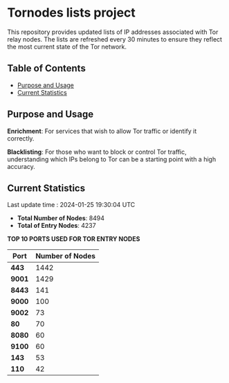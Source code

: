 # Tornodes lists project

This repository provides updated lists of IP addresses associated with Tor relay nodes. The lists are refreshed every 30 minutes to ensure they reflect the most current state of the Tor network.

## Table of Contents

- [Purpose and Usage](#purpose-and-usage)
- [Current Statistics](#current-statistics)


## Purpose and Usage

**Enrichment**: For services that wish to allow Tor traffic or identify it correctly.

**Blacklisting**: For those who want to block or control Tor traffic, understanding which IPs belong to Tor can be a starting point with a high accuracy.

## Current Statistics

Last update time : 2024-01-25 19:30:04 UTC

- **Total Number of Nodes**: 8494
- **Total of Entry Nodes**: 4237

**TOP 10 PORTS USED FOR TOR ENTRY NODES**

| **Port** | **Number of Nodes** |
|------|-----------------|
| **443**   | 1442  |
| **9001**   | 1429  |
| **8443**   | 141  |
| **9000**   | 100  |
| **9002**   | 73  |
| **80**   | 70  |
| **8080**   | 60  |
| **9100**   | 60  |
| **143**   | 53  |
| **110**   | 42  |


